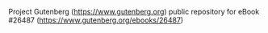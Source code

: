 Project Gutenberg (https://www.gutenberg.org) public repository for eBook #26487 (https://www.gutenberg.org/ebooks/26487)
